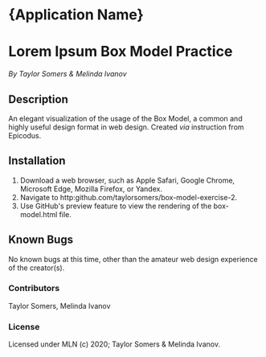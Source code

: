 # {Application Name}

# Lorem Ipsum Box Model Practice
_By Taylor Somers & Melinda Ivanov_

## Description 

An elegant visualization of the usage of the Box Model, a common and highly useful design format in web design. Created _via_ instruction from Epicodus.

## Installation

1. Download a web browser, such as Apple Safari, Google Chrome, Microsoft Edge, Mozilla Firefox, or Yandex.
2. Navigate to http:github.com/taylorsomers/box-model-exercise-2.
3. Use GitHub's preview feature to view the rendering of the box-model.html file.

## Known Bugs 

No known bugs at this time, other than the amateur web design experience of the creator(s).

### Contributors

Taylor Somers, Melinda Ivanov

### License

Licensed under MLN (c) 2020; Taylor Somers & Melinda Ivanov.